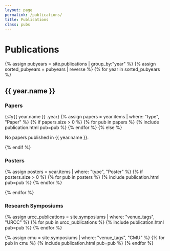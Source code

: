 ```yaml
---
layout: page
permalink: /publications/
title: Publications
class: pubs
---
```


# Publications
<!-- <div id="facets" class="hidden">
  <div class="facet" id="venue_tags">
    <strong>Venue</strong>
    <ul></ul>
  </div>
  <div class="facet" id="authors">
    <strong>Author</strong>
    <ul></ul>
  </div>
  <div class="facet" id="tags">
    <strong>Tag</strong>
    <ul></ul>
  </div>
  <div class="facet" id="type">
    <strong>Type</strong>
    <ul></ul>
  </div>
  <div class="facet" id="awards">
    <strong>Award</strong>
    <ul></ul>
  </div>

</div> -->
<!-- 
<div class="p1 db">
  <input id="ft-search" type="search" placeholder="Search papers..." />
</div>

<label id="only-highlight" class="hidden">
  <input type="checkbox" id="highlight">
  Show only highlights
</label>

<p id="clear-filters" class="hidden">
  <i class="fas fa-times-circle" aria-hidden="true"></i> Clear all filters. <span id="count_hidden">X</span> of <span id="count_total">X</span> publications are hidden by the filters.
</p> -->



{% assign pubyears = site.publications | group_by:"year" %}
{% assign sorted_pubyears = pubyears | reverse %}
{% for year in sorted_pubyears %}
## {{ year.name }}
  
  <!-- Papers Section -->
### Papers
  {:#y{{ year.name }} .year}
  {% assign papers = year.items | where: "type", "Paper" %}
  {% if papers.size > 0 %}
    {% for pub in papers %}
      {% include publication.html pub=pub %}
    {% endfor %}
  {% else %}
    <p>No papers published in {{ year.name }}.</p>
  {% endif %}
  
  <!-- Posters Section -->
### Posters
  {% assign posters = year.items | where: "type", "Poster" %}
  {% if posters.size > 0 %}
    {% for pub in posters %}
      {% include publication.html pub=pub %}
    {% endfor %}
  
{% endfor %}

### Research Symposiums 

{% assign urcc_publications = site.symposiums | where: "venue_tags", "URCC" %}
{% for pub in urcc_publications %}
  {% include publication.html pub=pub %}
{% endfor %}

{% assign cmu = site.symposiums | where: "venue_tags", "CMU" %}
{% for pub in cmu %}
  {% include publication.html pub=pub %}
{% endfor %}

<!-- <script src="https://cdn.jsdelivr.net/npm/itemsjs@1.0.40/dist/itemsjs.min.js"></script> -->
<script>
  {% include itemsjs.min.js %}
  // {% include pubfilter.js %}
</script>
